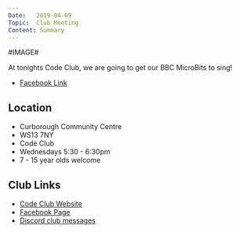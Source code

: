```yaml
---
Date:   2019-04-09
Topic:  Club Meeting
Content: Summary
---
```

#IMAGE#

At tonights Code Club, we are going to get our BBC MicroBits to sing!

* [Facebook Link](https://www.facebook.com/1481985248595237/posts/1990503637743393/)

## Location

* Curborough Community Centre
* WS13 7NY
* Code Club
* Wednesdays 5:30 - 6:30pm
* 7 - 15 year olds welcome

## Club Links

* [Code Club Website](https://lichfield-code-club.github.io/)
* [Facebook Page](https://www.facebook.com/LichfieldCoders)
* [Discord club messages](https://discord.gg/szz6xGK)
